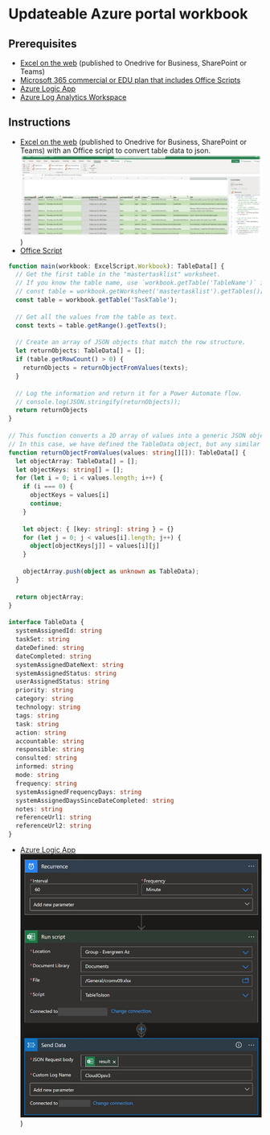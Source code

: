 # Updateable Azure portal workbook

## Prerequisites
- [Excel on the web](https://www.office.com/launch/excel) (published to Onedrive for Business, SharePoint or Teams)
- [Microsoft 365 commercial or EDU plan that includes Office Scripts](https://docs.microsoft.com/en-us/microsoft-365/admin/manage/manage-office-scripts-settings)
- [Azure Logic App](https://docs.microsoft.com/en-us/azure/logic-apps/)
- [Azure Log Analytics Workspace](https://docs.microsoft.com/en-us/azure/azure-monitor/logs/log-analytics-workspace-overview)

## Instructions
- [Excel on the web](https://www.office.com/launch/excel) (published to Onedrive for Business, SharePoint or Teams) with an Office script to convert table data to json.
[![](https://github.com/Azure/cloud-rolesandops/blob/main/images/excelonweb.jpg)](https://github.com/Azure/cloud-rolesandops/blob/main/images/excelonweb.jpg))
- [Office Script](https://docs.microsoft.com/en-us/microsoft-365/admin/manage/manage-office-scripts-settings)
```typescript
function main(workbook: ExcelScript.Workbook): TableData[] {
  // Get the first table in the "mastertasklist" worksheet.
  // If you know the table name, use `workbook.getTable('TableName')` instead.
  // const table = workbook.getWorksheet('mastertasklist').getTables()[0];
  const table = workbook.getTable('TaskTable');

  // Get all the values from the table as text.
  const texts = table.getRange().getTexts();

  // Create an array of JSON objects that match the row structure.
  let returnObjects: TableData[] = [];
  if (table.getRowCount() > 0) {
    returnObjects = returnObjectFromValues(texts);
  }

  // Log the information and return it for a Power Automate flow.
  // console.log(JSON.stringify(returnObjects));
  return returnObjects
}

// This function converts a 2D array of values into a generic JSON object.
// In this case, we have defined the TableData object, but any similar interface would work.
function returnObjectFromValues(values: string[][]): TableData[] {
  let objectArray: TableData[] = [];
  let objectKeys: string[] = [];
  for (let i = 0; i < values.length; i++) {
    if (i === 0) {
      objectKeys = values[i]
      continue;
    }

    let object: { [key: string]: string } = {}
    for (let j = 0; j < values[i].length; j++) {
      object[objectKeys[j]] = values[i][j]
    }

    objectArray.push(object as unknown as TableData);
  }

  return objectArray;
}

interface TableData {
  systemAssignedId: string
  taskSet: string
  dateDefined: string
  dateCompleted: string
  systemAssignedDateNext: string
  systemAssignedStatus: string
  userAssignedStatus: string
  priority: string
  category: string
  technology: string
  tags: string
  task: string
  action: string
  accountable: string
  responsible: string
  consulted: string
  informed: string
  mode: string
  frequency: string
  systemAssignedFrequencyDays: string
  systemAssignedDaysSinceDateCompleted: string
  notes: string
  referenceUrl1: string
  referenceUrl2: string
}
```
- [Azure Logic App](https://docs.microsoft.com/en-us/azure/logic-apps/)
[![](https://github.com/Azure/cloud-rolesandops/blob/main/images/logicapp.jpg)](https://github.com/Azure/cloud-rolesandops/blob/main/images/logicapp.jpg))